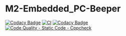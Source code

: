 # M2-Embedded_PC-Beeper
[![Codacy Badge](https://api.codacy.com/project/badge/Grade/87ed82082d2e4c919f3ee271e7ffdeb1)](https://app.codacy.com/gh/harikrishnanm2411/M2-Embedded_PC-Beeper?utm_source=github.com&utm_medium=referral&utm_content=harikrishnanm2411/M2-Embedded_PC-Beeper&utm_campaign=Badge_Grade_Settings)
[![CI](https://github.com/harikrishnanm2411/M2-Embedded_PC-Beeper/actions/workflows/compile.yml/badge.svg)](https://github.com/harikrishnanm2411/M2-Embedded_PC-Beeper/actions/workflows/compile.yml)
[![Codacy Badge](https://app.codacy.com/project/badge/Grade/ae03617066874a63829a725ad8c1dd23)](https://www.codacy.com/gh/harikrishnanm2411/M2-Embedded_PC-Beeper/dashboard?utm_source=github.com&amp;utm_medium=referral&amp;utm_content=harikrishnanm2411/M2-Embedded_PC-Beeper&amp;utm_campaign=Badge_Grade)
[![Code Quality - Static Code - Cppcheck](https://github.com/harikrishnanm2411/M2-Embedded_PC-Beeper/actions/workflows/cppcheck.yml/badge.svg)](https://github.com/harikrishnanm2411/M2-Embedded_PC-Beeper/actions/workflows/cppcheck.yml)
